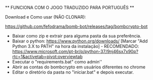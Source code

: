** FUNCIONA COM O JOGO TRADUZIDO PARA PORTUGUÊS **

Download e Como usar (NÃO CLONAR):

   https://github.com/fefodrama/bomb-bot/releases/tag/bombcrypto-bot

- Baixar como zip e extrair para alguma pasta da sua preferência.
- Baixar o python: https://www.python.org/downloads/ [Marcar "Add Python 3.X to PATH" na hora da instalação] - RECOMENDADO: https://www.microsoft.com/pt-br/p/python-37/9nj46sx7x90p?rtc=1&activetab=pivot:overviewtab
- Executar o "requirements.bat" como admin''
- Abrir as contas do bombcrypto em usuários diferentes no chrome
- Editar o diretório da pasta no "iniciar.bat" e depois executar.

